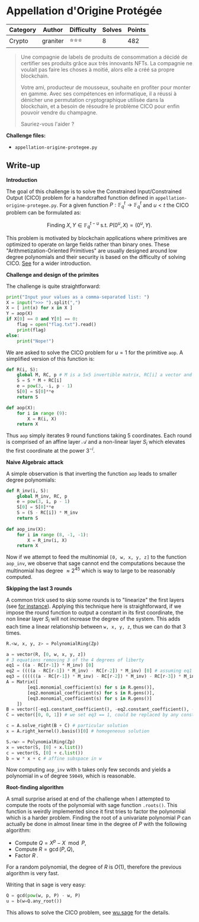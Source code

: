 # Appellation d'Origine Protégée

| Category | Author   | Difficulty | Solves | Points |
| -------- | -------- | ---------- | ------ | ------ |
| Crypto   | graniter | ⭐️⭐️⭐️        | 8      | 482    |

> Une compagnie de labels de produits de consommation a décidé de certifier ses produits grâce aux très innovants NFTs. La compagnie ne voulait pas faire les choses à moitié, alors elle a créé sa propre blockchain.
>
> Votre ami, producteur de mousseux, souhaite en profiter pour monter en gamme. Avec ses compétences en informatique, il a réussi à dénicher une permutation cryptographique utilisée dans la blockchain, et a besoin de résoudre le problème CICO pour enfin pouvoir vendre du champagne.
>
> Sauriez-vous l'aider ?

**Challenge files:**

- `appellation-origine-protegee.py`

## Write-up

**Introduction**

The goal of this challenge is to solve the Constrained Input/Constrained Output (CICO) problem for a handcrafted function defined in `appellation-origine-protegee.py`. For a given function $`P:\mathbb{F}_q^t \to \mathbb{F}_q^t`$ and $`u<t`$ the CICO problem can be formulated as:

``` math
\text{Finding } X, Y\in \mathbb{F}_q^{t-u} \text{ s.t. } P(0^u, X) = (0^u, Y).
```

This problem is motivated by blockchain applications where primitives are optimized to operate on large fields rather than binary ones. These "Arithmetization-Oriented Primitives" are usually designed around low degree polynomials and their security is based on the difficulty of solving CICO. [See](https://tosc.iacr.org/index.php/ToSC/article/view/8695/8287) for a wider introduction.

**Challenge and design of the primites**

The challenge is quite straightforward:

```python
print("Input your values as a comma-separated list: ")
X = input(">>> ").split(",")
X = [ int(x) for x in X ]
Y = aop(X)
if X[0] == 0 and Y[0] == 0:
    flag = open("flag.txt").read()
    print(flag)
else:
    print("Nope!")
```

We are asked to solve the CICO problem for $`u=1`$ for the primitive `aop`. A simplified version of this function is:

```python
def R(i, S):
    global M, RC, p # M is a 5x5 invertible matrix, RC[i] a vector and p is a prime number
    S = S * M + RC[i]
    e = pow(3, -i, p - 1)
    S[0] = S[0]**e
    return S

def aop(X):
    for i in range (9):
        X = R(i, X)
    return X
```

Thus `aop` simply iterates 9 round functions taking 5 coordinates. Each round is comprised of an affine layer $`\mathcal A`$ and a non-linear layer $`S_i`$ which elevates the first coordinate at the power $3^{-i}$. 

**Naive Algebraic attack**

A simple observation is that inverting the function `aop` leads to smaller degree polynomials:

```python
def R_inv(i, S):
    global M_inv, RC, p
    e = pow(3, i, p - 1)
    S[0] = S[0]**e
    S = (S - RC[i]) * M_inv
    return S
  
def aop_inv(X):
    for i in range (8, -1, -1):
        X = R_inv(i, X)
    return X
```

Now if we attempt to feed the multinomial `[0, w, x, y, z]` to the function `aop_inv`, we observe that sage cannot end the computations because the multinomial has degree $`\approx 2^{45}`$​ which is way to large to be reasonably computed. 

**Skipping the last 3 rounds**

A common trick used to skip some rounds is to "linearize" the first layers (see [for instance](https://tosc.iacr.org/index.php/ToSC/article/view/9850/9350)). Applying this technique here is straightforward, if we impose the round function to output a constant in its first coordinate, the non linear layer $S_i$ will not increase the degree of the system. This adds each time a linear relationship between `w, x, y, z`, thus we can do that 3 times. 

```python
R.<w, x, y, z> = PolynomialRing(Zp)

a = vector(R, [0, w, x, y, z])
# 3 equations removing 3 of the 4 degrees of liberty
eq1 = ((a - RC[r-1]) * M_inv) [0]
eq2 = ((((a - RC[r-1]) * M_inv) - RC[r-2]) * M_inv) [0] # assuming eq1 == 0
eq3 = ((((((a - RC[r-1]) * M_inv) - RC[r-2]) * M_inv) - RC[r-3]) * M_inv) [0] # assuming eq2 == 0 
A = Matrix([
        [eq1.monomial_coefficient(s) for s in R.gens()],
        [eq2.monomial_coefficient(s) for s in R.gens()], 
        [eq3.monomial_coefficient(s) for s in R.gens()]
    ])
B = vector([-eq1.constant_coefficient(), -eq2.constant_coefficient(), -eq3.constant_coefficient()])
C = vector([0, 0, 1]) # we set eq3 == 1, could be replaced by any constant

c = A.solve_right(B + C) # particular solution
x = A.right_kernel().basis()[0] # homogeneous solution 

S.<w> = PolynomialRing(Zp)
x = vector(S, [0] + x.list())
c = vector(S, [0] + c.list())
b = w * x + c # affine subspace in w
```

Now computing `aop_inv` with `b` takes only few seconds and yields a polynomial in `w` of degree `59049`, which is reasonable.

**Root-finding algorithm**

A small surprise arised at end of the challenge when I attempted to compute the roots of the polynomial with sage function `.roots()`. This function is weirdly implemented since it first tries to factor the polynomial which is a harder problem. Finding the root of a univariate polynomial $`P`$​ can actually be done in almost linear time in the degree of $`P`$ with the following algorithm:

- Compute $`Q = X^p -X \mod P`$​,
- Compute $`R = \gcd(P, Q)`$,
- Factor $`R`$ .

For a random polynomial, the degree of $`R`$ is $O(1)$, therefore the previous algorithm is very fast.

Writing that in sage is very easy:

```python
Q = gcd(pow(w, p, P) - w, P)
u = b(w=Q.any_root())
```

This allows to solve the CICO problem, see [wu.sage](Appellation-d'Origine-Protégée/wu.sage) for the details. 